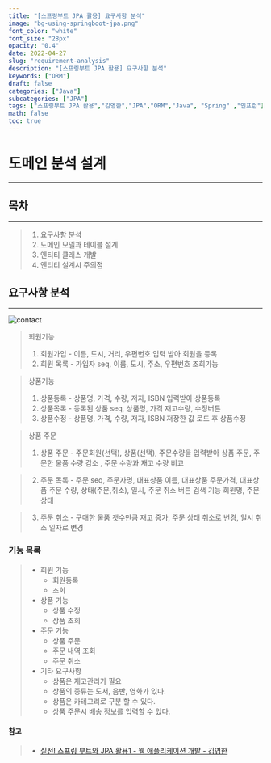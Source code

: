 ```yaml
---
title: "[스프링부트 JPA 활용] 요구사항 분석"
image: "bg-using-springboot-jpa.png"
font_color: "white"
font_size: "28px"
opacity: "0.4"
date: 2022-04-27
slug: "requirement-analysis"
description: "[스프링부트 JPA 활용] 요구사항 분석"
keywords: ["ORM"]
draft: false
categories: ["Java"]
subcategories: ["JPA"]
tags: ["스프링부트 JPA 활용","김영한","JPA","ORM","Java", "Spring" ,"인프런"]
math: false
toc: true
---
```


# 도메인 분석 설계
-------------------------------

## 목차
-------------------------------
> 1. 요구사항 분석
> 2. 도메인 모델과 테이블 설계
> 3. 엔티티 클래스 개발
> 4. 엔티티 설계시 주의점

## 요구사항 분석
----------------------------------

![contact](/images/develop/backend/using-springboot-jpa/requirement-analysis/img-001.png)

> 회원기능 
> 1. 회원가입 - 이름, 도시, 거리, 우편번호 입력 받아 회원을 등록
> 2. 회원 목록 - 가입자 seq, 이름, 도시, 주소, 우편번호 조회가능

> 상품기능
> 1. 상품등록 - 상품명, 가격, 수량, 저자, ISBN 입력받아 상품등록
> 2. 상품목록 - 등록된 상품 seq, 상품명, 가격 재고수량, 수정버튼
> 3. 상품수정 - 상품명, 가격, 수량, 저자, ISBN 저장한 값 로드 후 상품수정 

> 상품 주문
> 1. 상품 주문 - 주문회원(선택), 상품(선택), 주문수량을 입력받아 상품 주문, 주문한 물품 수량 감소
, 주문 수량과 재고 수량 비교

> 2. 주문 목록 - 주문 seq, 주문자명, 대표상품 이름, 대표상품 주문가격, 대표상품 주문 수량, 상태(주문,취소), 일시, 주문 취소 버튼
> 검색 기능 회원명, 주문상태

> 3. 주문 취소 - 구매한 물품 갯수만큼 재고 증가, 주문 상태 취소로 변경, 일시 취소 일자로 변경


### 기능 목록 
> - 회원 기능 
> 	- 회원등록 
> 	- 조회
> - 상품 기능
>	- 상품 수정
>	- 상품 조회
> - 주문 기능
>	- 상품 주문
>	- 주문 내역 조회
>	- 주문 취소
> - 기타 요구사항
>	- 상품은 재고관리가 필요
>	- 상품의 종류는 도서, 음반, 영화가 있다.
>	- 상품은 카테고리로 구분 할 수 있다.
>	- 상품 주문시 배송 정보를 입력할 수 있다.

#### 참고
> - <a href="https://www.inflearn.com/course/%EC%8A%A4%ED%94%84%EB%A7%81%EB%B6%80%ED%8A%B8-JPA-%ED%99%9C%EC%9A%A9-1">실전! 스프링 부트와 JPA 활용1 - 웹 애플리케이션 개발 - 김영한</a>